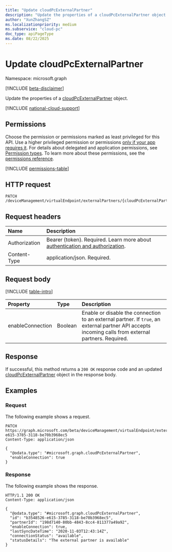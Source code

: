 ```yaml
---
title: "Update cloudPcExternalPartner"
description: "Update the properties of a cloudPcExternalPartner object."
author: "XunZhangSZ"
ms.localizationpriority: medium
ms.subservice: "cloud-pc"
doc_type: apiPageType
ms.date: 08/22/2025
---
```


# Update cloudPcExternalPartner
Namespace: microsoft.graph

[!INCLUDE [beta-disclaimer](../../includes/beta-disclaimer.md)]

Update the properties of a [cloudPcExternalPartner](../resources/cloudpcexternalpartner.md) object.

[!INCLUDE [national-cloud-support](../../includes/global-only.md)]

## Permissions
Choose the permission or permissions marked as least privileged for this API. Use a higher privileged permission or permissions [only if your app requires it](/graph/permissions-overview#best-practices-for-using-microsoft-graph-permissions). For details about delegated and application permissions, see [Permission types](/graph/permissions-overview#permission-types). To learn more about these permissions, see the [permissions reference](/graph/permissions-reference).

<!-- { "blockType": "permissions", "name": "cloudpcexternalpartner_update" } -->
[!INCLUDE [permissions-table](../includes/permissions/cloudpcexternalpartner-update-permissions.md)]

## HTTP request

<!-- {
  "blockType": "ignored"
}
-->
``` http
PATCH /deviceManagement/virtualEndpoint/externalPartners/{cloudPcExternalPartnerId}
```

## Request headers
|Name|Description|
|:---|:---|
|Authorization|Bearer {token}. Required. Learn more about [authentication and authorization](/graph/auth/auth-concepts).|
|Content-Type|application/json. Required.|

## Request body
[!INCLUDE [table-intro](../../includes/update-property-table-intro.md)]


|Property|Type|Description|
|:---|:---|:---|
|enableConnection|Boolean|Enable or disable the connection to an external partner. If `true`, an external partner API accepts incoming calls from external partners. Required.|



## Response

If successful, this method returns a `200 OK` response code and an updated [cloudPcExternalPartner](../resources/cloudpcexternalpartner.md) object in the response body.

## Examples

### Request

The following example shows a request.

<!-- {
  "blockType": "request",
  "name": "update_cloudpcexternalpartner"
}
-->
``` http
PATCH https://graph.microsoft.com/beta/deviceManagement/virtualEndpoint/externalPartners/b3548526-e615-3785-3118-be70b3968ec5
Content-Type: application/json

{
  "@odata.type": "#microsoft.graph.cloudPcExternalPartner",
  "enableConnection": true
}
```

### Response

The following example shows the response.

<!-- {
  "blockType": "response",
  "truncated": true,
  "@odata.type": "microsoft.graph.cloudPcExternalPartner"
}
-->
``` http
HTTP/1.1 200 OK
Content-Type: application/json

{
  "@odata.type": "#microsoft.graph.cloudPcExternalPartner",
  "id": "b3548526-e615-3785-3118-be70b3968ec5",
  "partnerId": "198d7140-80bb-4843-8cc4-811377a49a92",
  "enableConnection": true,
  "lastSyncDateTime": "2020-11-03T12:43:14Z",
  "connectionStatus": "available",
  "statusDetails": "The external partner is available"
}
```
